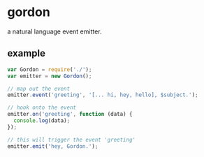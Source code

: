 # gordon

a natural language event emitter.

## example

```javascript
var Gordon = require('./');
var emitter = new Gordon();

// map out the event
emitter.event('greeting', '[... hi, hey, hello], $subject.');

// hook onto the event
emitter.on('greeting', function (data) {
  console.log(data);
});

// this will trigger the event 'greeting'
emitter.emit('hey, Gordon.');
```
